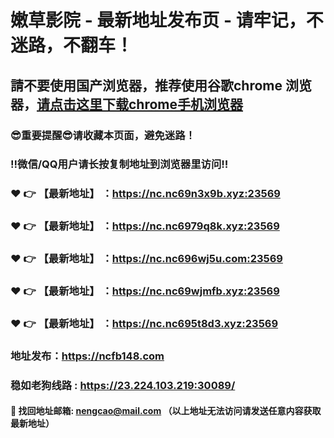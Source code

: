 # 嫩草影院 - 最新地址发布页 - 请牢记，不迷路，不翻车！

## 請不要使用国产浏览器，推荐使用谷歌chrome 浏览器，<a href = "https://www.google.cn/chrome/">请点击这里下载chrome手机浏览器</a>

### :sunglasses:重要提醒:sunglasses:请收藏本页面，避免迷路！
### ‼️微信/QQ用户请长按复制地址到浏览器里访问‼️

### :heart: :point_right: 【最新地址】 ：https://nc.nc69n3x9b.xyz:23569
### :heart: :point_right: 【最新地址】 ：https://nc.nc6979q8k.xyz:23569
### :heart: :point_right: 【最新地址】 ：https://nc.nc696wj5u.com:23569
### :heart: :point_right: 【最新地址】 ：https://nc.nc69wjmfb.xyz:23569
### :heart: :point_right: 【最新地址】 ：https://nc.nc695t8d3.xyz:23569

### 地址发布：https://ncfb148.com
### 稳如老狗线路 : https://23.224.103.219:30089/

#### :e-mail: __找回地址邮箱: nengcao@mail.com （以上地址无法访问请发送任意内容获取最新地址）__
